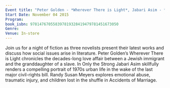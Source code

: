 ```yaml
---
Event title: "Peter Golden - *Wherever There is Light*, Jabari Asim - *Only the Strong*, Randy Susan Meyers - *Accidents of Marriage*"
Start Date: November 04 2015
Program: 
book_isbn: 978147670558397819328419479781451673050
Genre: 
Venue: In-store
---
```

Join us for a night of fiction as three novelists present their latest works and discuss how social issues arise in literature. Peter Golden’s Wherever There is Light chronicles the decades-long love affair between a Jewish immigrant and the granddaughter of a slave. In Only the Strong Jabari Asim skillfully renders a compelling portrait of 1970s urban life in the wake of the last major civil-rights bill. Randy Susan Meyers explores emotional abuse, traumatic injury, and children lost in the shuffle in Accidents of Marriage.
